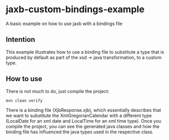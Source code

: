 # jaxb-custom-bindings-example
A basic example on how to use jaxb with a bindings file

## Intention
This example illustrates how to use a binding file to substitute a type
that is produced by default as part of the xsd -> java transformation,
to a custom type.

## How to use
There is not much to do, just compile the project:

```
mvn clean verify
```

There is a binding file (XjbResponse.xjb), which essentially describes that
we want to substitute the XmlGregorianCalendar with a different type
(LocalDate for an xml date and LocalTime for an xml time type).
Once you compile the project, you can see the generated java classes
and how the binding file has influenced the java types used in the
respective class.
